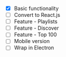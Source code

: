 - [x] Basic functionality
- [ ] Convert to React.js
- [ ] Feature - Playlists
- [ ] Feature - Discover
- [ ] Feature - Top 100
- [ ] Mobile version
- [ ] Wrap in Electron
